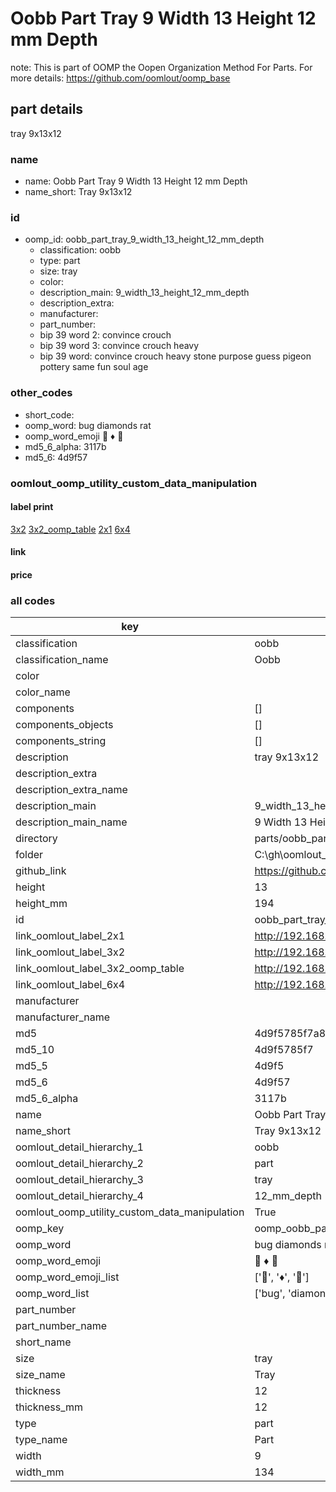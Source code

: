 # Oobb Part Tray 9 Width 13 Height 12 mm Depth  

note: This is part of OOMP the Oopen Organization Method For Parts. For more details: https://github.com/oomlout/oomp_base

##  part details
  



tray 9x13x12



### name
* name: Oobb Part Tray 9 Width 13 Height 12 mm Depth
* name_short: Tray 9x13x12 
### id
* oomp_id: oobb_part_tray_9_width_13_height_12_mm_depth
  * classification: oobb
  * type: part
  * size: tray
  * color: 
  * description_main: 9_width_13_height_12_mm_depth
  * description_extra: 
  * manufacturer: 
  * part_number: 
  * bip 39 word 2: convince crouch
  * bip 39 word 3: convince crouch heavy
  * bip 39 word: convince crouch heavy stone purpose guess pigeon pottery same fun soul age

### other_codes
* short_code: 
* oomp_word: bug diamonds rat
* oomp_word_emoji :bug: :diamonds: :rat:
* md5_6_alpha: 3117b
* md5_6: 4d9f57






### oomlout_oomp_utility_custom_data_manipulation
#### label print
[3x2](http://192.168.1.245:1112/?label=oomp%203117b)
[3x2_oomp_table](http://192.168.1.108:1112/?label=oomp%203117b)
[2x1](http://192.168.1.242:1112/?label=oomp%203117b)
[6x4](http://192.168.1.55:1112/?label=oomp%203117b)    

#### link

                              

#### price







### all codes 
| key | value |  
| --- | --- |  
| classification | oobb |  
| classification_name | Oobb |  
| color |  |  
| color_name |  |  
| components | [] |  
| components_objects | [] |  
| components_string | [] |  
| description | tray 9x13x12 |  
| description_extra |  |  
| description_extra_name |  |  
| description_main | 9_width_13_height_12_mm_depth |  
| description_main_name | 9 Width 13 Height 12 mm Depth |  
| directory | parts/oobb_part_tray_9_width_13_height_12_mm_depth |  
| folder | C:\gh\oomlout_oobb_version_4_generated_parts\parts\oobb_part_tray_9_width_13_height_12_mm_depth |  
| github_link | https://github.com/oomlout/oomlout_oomp_part_src/tree/main/parts/oobb_part_tray_9_width_13_height_12_mm_depth |  
| height | 13 |  
| height_mm | 194 |  
| id | oobb_part_tray_9_width_13_height_12_mm_depth |  
| link_oomlout_label_2x1 | http://192.168.1.242:1112/?label=oomp%203117b |  
| link_oomlout_label_3x2 | http://192.168.1.245:1112/?label=oomp%203117b |  
| link_oomlout_label_3x2_oomp_table | http://192.168.1.108:1112/?label=oomp%203117b |  
| link_oomlout_label_6x4 | http://192.168.1.55:1112/?label=oomp%203117b |  
| manufacturer |  |  
| manufacturer_name |  |  
| md5 | 4d9f5785f7a8f4959dd73d64d4cd097c |  
| md5_10 | 4d9f5785f7 |  
| md5_5 | 4d9f5 |  
| md5_6 | 4d9f57 |  
| md5_6_alpha | 3117b |  
| name | Oobb Part Tray 9 Width 13 Height 12 mm Depth |  
| name_short | Tray 9x13x12  |  
| oomlout_detail_hierarchy_1 | oobb |  
| oomlout_detail_hierarchy_2 | part |  
| oomlout_detail_hierarchy_3 | tray |  
| oomlout_detail_hierarchy_4 | 12_mm_depth |  
| oomlout_oomp_utility_custom_data_manipulation | True |  
| oomp_key | oomp_oobb_part_tray_9_width_13_height_12_mm_depth |  
| oomp_word | bug diamonds rat |  
| oomp_word_emoji | :bug: :diamonds: :rat: |  
| oomp_word_emoji_list | [':bug:', ':diamonds:', ':rat:'] |  
| oomp_word_list | ['bug', 'diamonds', 'rat'] |  
| part_number |  |  
| part_number_name |  |  
| short_name |  |  
| size | tray |  
| size_name | Tray |  
| thickness | 12 |  
| thickness_mm | 12 |  
| type | part |  
| type_name | Part |  
| width | 9 |  
| width_mm | 134 |  
